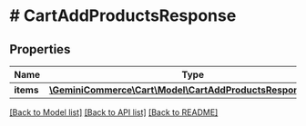 # # CartAddProductsResponse


## Properties 


Name | Type | Description | Notes
------------ | ------------- | ------------- | -------------
**items**| [**\GeminiCommerce\Cart\Model\CartAddProductsResponseItem[]**](CartAddProductsResponseItem.md) |   | [optional]


[[Back to Model list]](../../README.md#models) [[Back to API list]](../../README.md#endpoints) [[Back to README]](../../README.md)


